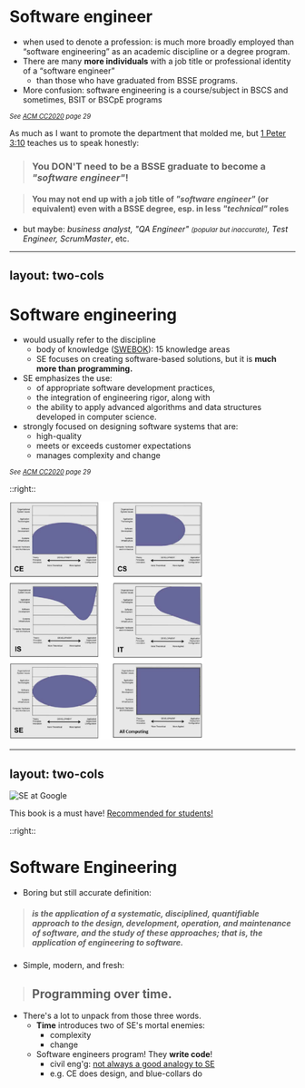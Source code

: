 # Software engineer

- when used to denote a profession: is much more broadly employed than “software engineering” as an 
  academic discipline or a degree program. 
- There are many **more individuals** with a job title or professional identity of a “software engineer” 
  * than those who have graduated from BSSE programs. 
- More confusion: software engineering is a course/subject in BSCS and sometimes, BSIT or BSCpE programs

<cite class="text-green-500 text-right">See [ACM CC2020][1] page 29</cite>

As much as I want to promote the department that molded me, but [1 Peter 3:10][2] teaches us to speak honestly:
> ### <twemoji-person-gesturing-no /> You DON'T need to be a BSSE graduate to become a _"software engineer"_!

> #### <twemoji-warning /> You may not end up with a job title of _"software engineer"_ (or equivalent) even with a BSSE degree, esp. in less _"technical"_ roles

- but maybe: _business analyst, "QA Engineer" <small>(popular but inaccurate)</small>, Test Engineer, ScrumMaster_, etc.

[1]: https://www.acm.org/binaries/content/assets/education/curricula-recommendations/cc2020.pdf
[2]: https://www.biblegateway.com/passage/?search=1%20Peter%203%3A10&version=NLT

<style>
blockquote {
  @apply mt-8;
}

p:last-child {
  @apply mt-4;
}

cite {
  display: block;
  width: 100%;
  font-size: 0.8em;
}
</style>

---
layout: two-cols
---

# Software engineering

- would usually refer to the discipline
  * body of knowledge ([SWEBOK][1]): 15 knowledge areas
  * SE focuses on creating software-based solutions, but it is **much more than programming.** 
- SE emphasizes the use:
  * of appropriate software development practices,
  * the integration of engineering rigor, along with 
  * the ability to apply advanced algorithms and data structures developed in computer science. 
- strongly focused on designing software systems that are:
  * high-quality
  * meets or exceeds customer expectations
  * manages complexity and change

<cite class="text-green-500 text-right">See [ACM CC2020][2] page 29</cite>

<style>
cite {
  display: block;
  width: 100%;
  font-size: 0.8em;
}
</style>

::right::

![computing](/computing.png)

<style>
img {
  height: 500px;
}
</style>

[1]: https://www.computer.org/education/bodies-of-knowledge/software-engineering
[2]: https://www.acm.org/binaries/content/assets/education/curricula-recommendations/cc2020.pdf

---
layout: two-cols
---

![SE at Google](https://m.media-amazon.com/images/I/61w3kiH05iS.jpg)

<p class="font-xs text-gray-300 italic absolute bottom-64 left-48 transform -rotate-90">
  This book <twemoji-backhand-index-pointing-up /> is a must have!
  <a href="https://medium.com/@meeusdylan/the-software-engineering-at-google-book-ff94dcc2e762#217c">
    Recommended for students!
  </a>
</p>

<style>
img {
  height: 420px;
}
</style>

::right::
# Software Engineering

- Boring but still accurate definition:

> ##### is the application of a systematic, disciplined, quantifiable approach to the design, development, operation, and maintenance of software, and the study of these approaches; that is, the application of engineering to software.

- Simple, modern, and fresh:

> ## Programming over time.

- There's a lot to unpack from those three words.
  + **Time** introduces two of SE's mortal enemies:
    * complexity
    * change
  + Software engineers program!  They **write code**!
    * civil eng'g: [not always a good analogy to SE][1]
    * e.g. CE does design, and blue-collars do <twemoji-hammer /><twemoji-carpentry-saw />

[1]: https://scontent.fmnl22-1.fna.fbcdn.net/v/t39.30808-6/311382904_5987891031235181_4611150021586066421_n.jpg?stp=dst-jpg_p843x403&_nc_cat=107&ccb=1-7&_nc_sid=8bfeb9&_nc_eui2=AeGtZx5-MLy1x9kWU81GOzpik8kWt8OMi5WTyRa3w4yLlYrywn0I5-Je0yW4WNd9JH08n86MyJvPkGclu4UlNLN2&_nc_ohc=e19I_MXh-r4AX9AQXEB&tn=ralTcUjCv9qS8xnR&_nc_ht=scontent.fmnl22-1.fna&oh=00_AfAELWxG27i8skQDpZ_dxsLrd8euJ4t9mcCSf6S_ZdP9sQ&oe=63D9C5D2